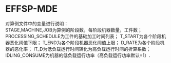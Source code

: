 # EFFSP-MDE
对算例文件中的变量进行说明：
<br>STAGE,MACHINE,JOB为算例的阶段数，每阶段机器数量，工件数；
PROCESSING_SCHEDULE为工件的基础加工时间列表；
T_START为各个阶段机器恶化阈值下限；
T_END为各个阶段机器恶化阈值上限；
D_RATE为各个阶段机器的恶化率；
IT_D为低负载运行时间转化为高负载运行时间的折算系数；
IDLING_CONSUME为机器的低负载运行功率（高负载运行功率默认=1）.

